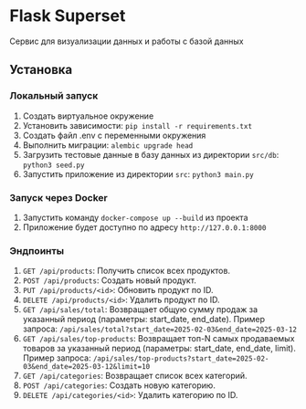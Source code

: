 # Flask Superset

Сервис для визуализации данных и работы с базой данных

## Установка

### Локальный запуск
1. Создать виртуальное окружение
2. Установить зависимости: `pip install -r requirements.txt`
3. Создать файл .env с переменными окружения
4. Выполнить миграции: `alembic upgrade head`
5. Загрузить тестовые данные в базу данных из директории  `src/db`:  `python3 seed.py`
6. Запустить приложение из директории `src`: `python3 main.py`

### Запуск через Docker
1. Запустить команду `docker-compose up --build` из проекта
2. Приложение будет доступно по адресу `http://127.0.0.1:8000`

### Эндпоинты
1. `GET /api/products`: Получить список всех продуктов.
2. `POST /api/products`: Создать новый продукт.
3. `PUT /api/products/<id>`: Обновить продукт по ID.
4. `DELETE /api/products/<id>`: Удалить продукт по ID.
5. `GET /api/sales/total`: Возвращает общую сумму продаж за указанный период (параметры: start_date, end_date).
Пример запроса: `/api/sales/total?start_date=2025-02-03&end_date=2025-03-12`
6. `GET /api/sales/top-products`: Возвращает топ-N самых продаваемых товаров за указанный период (параметры: start_date, end_date, limit).
Пример запроса: `/api/sales/top-products?start_date=2025-02-03&end_date=2025-03-12&limit=10`
7. `GET /api/categories`: Возвращает список всех категорий.
8. `POST /api/categories`: Создать новую категорию.
9. `DELETE /api/categories/<id>`: Удалить категорию по ID.




